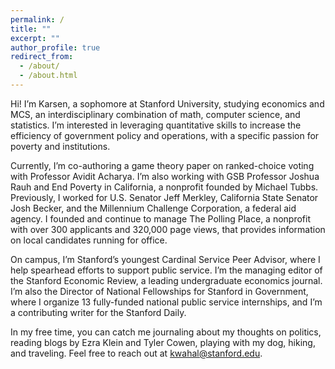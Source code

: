 ```yaml
---
permalink: /
title: ""
excerpt: ""
author_profile: true
redirect_from: 
  - /about/
  - /about.html
---
```


Hi! I’m Karsen, a sophomore at Stanford University, studying economics and MCS, an interdisciplinary combination of math, computer science, and statistics. I’m interested in leveraging quantitative skills to increase the efficiency of government policy and operations, with a specific passion for poverty and institutions.

Currently, I’m co-authoring a game theory paper on ranked-choice voting with Professor Avidit Acharya. I’m also working with GSB Professor Joshua Rauh and End Poverty in California, a nonprofit founded by Michael Tubbs. Previously, I worked for U.S. Senator Jeff Merkley, California State Senator Josh Becker, and the Millennium Challenge Corporation, a federal aid agency. I founded and continue to manage The Polling Place, a nonprofit with over 300 applicants and 320,000 page views, that provides information on local candidates running for office. 

On campus, I’m Stanford’s youngest Cardinal Service Peer Advisor, where I help spearhead efforts to support public service. I’m the managing editor of the Stanford Economic Review, a leading undergraduate economics journal. I’m also the Director of National Fellowships for Stanford in Government, where I organize 13 fully-funded national public service internships, and I’m a contributing writer for the Stanford Daily. 

In my free time, you can catch me journaling about my thoughts on politics, reading blogs by Ezra Klein and Tyler Cowen, playing with my dog, hiking, and traveling. Feel free to reach out at kwahal@stanford.edu.
